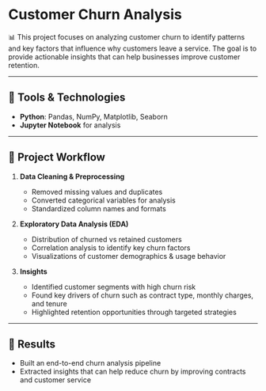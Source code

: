 # Customer Churn Analysis

📊 This project focuses on analyzing customer churn to identify patterns and key factors that influence why customers leave a service. The goal is to provide actionable insights that can help businesses improve customer retention.

---

## 🔧 Tools & Technologies
- **Python**: Pandas, NumPy, Matplotlib, Seaborn
- **Jupyter Notebook** for analysis

---

## 📌 Project Workflow
1. **Data Cleaning & Preprocessing**
   - Removed missing values and duplicates
   - Converted categorical variables for analysis
   - Standardized column names and formats

2. **Exploratory Data Analysis (EDA)**
   - Distribution of churned vs retained customers
   - Correlation analysis to identify key churn factors
   - Visualizations of customer demographics & usage behavior

3. **Insights**
   - Identified customer segments with high churn risk
   - Found key drivers of churn such as contract type, monthly charges, and tenure
   - Highlighted retention opportunities through targeted strategies


---

## 🚀 Results
- Built an end-to-end churn analysis pipeline  
- Extracted insights that can help reduce churn by improving contracts and customer service   



